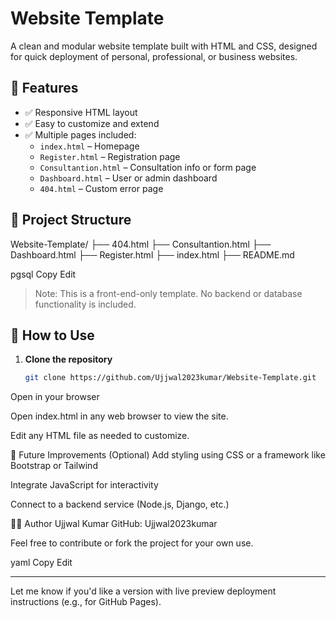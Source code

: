 # Website Template

A clean and modular website template built with HTML and CSS, designed for quick deployment of personal, professional, or business websites.

## 🔧 Features

- ✅ Responsive HTML layout
- ✅ Easy to customize and extend
- ✅ Multiple pages included:
  - `index.html` – Homepage
  - `Register.html` – Registration page
  - `Consultantion.html` – Consultation info or form page
  - `Dashboard.html` – User or admin dashboard
  - `404.html` – Custom error page

## 📁 Project Structure

Website-Template/
├── 404.html
├── Consultantion.html
├── Dashboard.html
├── Register.html
├── index.html
├── README.md

pgsql
Copy
Edit

> Note: This is a front-end-only template. No backend or database functionality is included.

## 🚀 How to Use

1. **Clone the repository**
   ```bash
   git clone https://github.com/Ujjwal2023kumar/Website-Template.git
Open in your browser

Open index.html in any web browser to view the site.

Edit any HTML file as needed to customize.

📌 Future Improvements (Optional)
Add styling using CSS or a framework like Bootstrap or Tailwind

Integrate JavaScript for interactivity

Connect to a backend service (Node.js, Django, etc.)

👨‍💻 Author
Ujjwal Kumar
GitHub: Ujjwal2023kumar

Feel free to contribute or fork the project for your own use.

yaml
Copy
Edit

---

Let me know if you'd like a version with live preview deployment instructions (e.g., for GitHub Pages).
